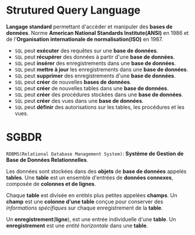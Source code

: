 # Strutured Query Language
__Langage standard__ permettant d'accèder et manipuler des __bases de données__. Norme __American National Standards Institute(ANSI)__ en 1986 et de l'__Organisation internationale de normalisation(ISO)__ en 1987.

- `SQL` peut __exécuter__ des requêtes sur une __base de données__.
- `SQL` peut __récupérer__ des données à partir d'une __base de données__.
- `SQL` peut __insérer__ des enregistrements dans une __base de données__.
- `SQL` peut __mettre à jour__ les enregistrements dans une __base de données__.
- `SQL` peut __supprimer__ des enregistrements d'une __base de données__.
- `SQL` peut __créer__ de nouvelles __bases de données__.
- `SQL` peut __créer__ de nouvelles tables dans une __base de données__.
- `SQL` peut __créer__ des procédures stockées dans une __base de données__.
- `SQL` peut __créer__ des vues dans une __base de données__.
- `SQL` peut __définir__ des autorisations sur les tables, les procédures et les vues.

# SGBDR
`RDBMS(Relational Database Management System)`: __Système de Gestion de Base de Données Relationnelles__.

Les données sont stockées dans des __objets__ de __base de données__ appelés __tables__. Une __table__ est un ensemble d'entrées de __données connexes__, composée de __colonnes et de lignes__.

Chaque __table__ est divisée en _entités_ plus petites appelées __champs__. Un __champ__ est une __colonne d'une table__ conçue pour conserver des _informations spécifiques_ sur chaque enregistrement de la __table__.

Un __enregistrement__(__ligne__), est une entrée individuelle d'une __table__. Un __enregistrement__ est une _entité horizontale_ dans une __table__.
